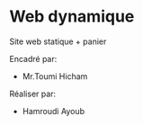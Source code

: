 # Web dynamique

Site web statique + panier

Encadré par:
  - Mr.Toumi Hicham

Réaliser par:
  - Hamroudi Ayoub


